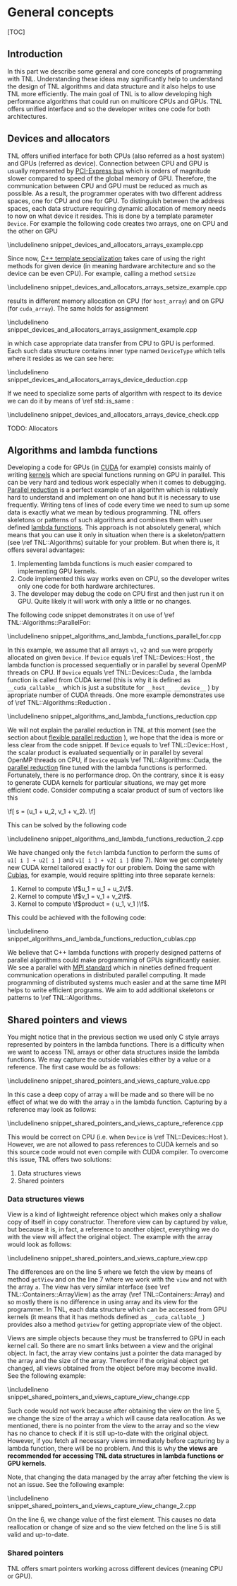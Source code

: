 # General concepts

[TOC]

## Introduction

In this part we describe some general and core concepts of programming with TNL. Understanding these ideas may significantly help to understand the design of TNL algorithms and data structure and it also helps to use TNL more efficiently. The main goal of TNL is to allow developing high performance algorithms that could run on multicore CPUs and GPUs. TNL offers unified interface and so the developer writes one code for both architectures.

## Devices and allocators

TNL offers unified interface for both CPUs (also referred as a host system) and GPUs (referred as device). Connection between CPU and GPU is usually represented by [PCI-Express bus](https://en.wikipedia.org/wiki/PCI_Express) which is orders of magnitude slower compared to speed of the global memory of GPU. Therefore, the communication between CPU and GPU must be reduced as much as possible. As a result, the programmer operates with two different address spaces, one for CPU and one for GPU. To distinguish between the address spaces, each data structure requiring dynamic allocation of memory needs to now on what device it resides. This is done by a template parameter `Device`. For example the following code creates two arrays, one on CPU and the other on GPU

\includelineno snippet_devices_and_allocators_arrays_example.cpp

Since now, [C++ template sepcialization](https://en.wikipedia.org/wiki/Partial_template_specialization) takes care of using the right methods for given device (in meaning hardware architecture and so the  device can be even CPU). For example, calling a method `setSize`

\includelineno snippet_devices_and_allocators_arrays_setsize_example.cpp

results in different memory allocation on CPU (for `host_array`) and on GPU (for `cuda_array`). The same holds for assignment

\includelineno snippet_devices_and_allocators_arrays_assignment_example.cpp

in which case appropriate data transfer from CPU to GPU is performed. Each such data structure contains inner type named `DeviceType` which tells where it resides as we can see here:

\includelineno snippet_devices_and_allocators_arrays_device_deduction.cpp

If we need to specialize some parts of algorithm with respect to its device we can do it by means of  \ref std::is_same :

\includelineno snippet_devices_and_allocators_arrays_device_check.cpp

TODO: Allocators

## Algorithms and lambda functions

Developing a code for GPUs (in [CUDA](https://developer.nvidia.com/CUDA-zone) for example) consists mainly of writing [kernels](https://docs.nvidia.com/cuda/cuda-c-programming-guide/index.html#kernels) which are special functions running on GPU in parallel. This can be very hard and tedious work especially when it comes to debugging. [Parallel reduction](https://developer.download.nvidia.com/assets/cuda/files/reduction.pdf) is a perfect example of an algorithm which is relatively hard to understand and implement on one hand but it is necessary to use frequently. Writing tens of lines of code every time we need to sum up some data is exactly what we mean by tedious programming. TNL offers skeletons or patterns of such algorithms and combines them with user defined [lambda functions](https://en.cppreference.com/w/cpp/language/lambda). This approach is not absolutely general, which means that you can use it only in situation when there is a skeleton/pattern (see \ref TNL::Algorithms) suitable for your problem. But when there is, it offers several advantages:

1. Implementing lambda functions is much easier compared to implementing GPU kernels.
2. Code implemented this way works even on CPU, so the developer writes only one code for both hardware architectures.
3. The developer may debug the code on CPU first and then just run it on GPU. Quite likely it will work with only a little or no changes.

The following code snippet demonstrates it on use of \ref TNL::Algorithms::ParallelFor:

\includelineno snippet_algorithms_and_lambda_functions_parallel_for.cpp

In this example, we assume that all arrays `v1`, `v2` and `sum` were properly allocated on given `Device`. If `Device` equals \ref TNL::Devices::Host , the lambda function is processed sequentially or in parallel by several OpenMP threads on CPU. If `Device` equals \ref TNL::Devices::Cuda , the lambda function is called from CUDA kernel (this is why it is defined as `__cuda_callable__` which is just a substitute for `__host__ __device__` ) by apropriate number of CUDA threads. One more example demonstrates use of \ref TNL::Algorithms::Reduction .

\includelineno snippet_algorithms_and_lambda_functions_reduction.cpp

We will not explain the parallel reduction in TNL at this moment (see the section about [flexible parallel reduction](../ReductionAndScan/tutorial_ReductionAndScan.md) ), we hope that the idea is more or less clear from the code snippet. If `Device` equals to \ref TNL::Device::Host , the scalar product is evaluated sequentially or in parallel by several OpenMP threads on CPU, if `Device` equals \ref TNL::Algorithms::Cuda, the [parallel reduction](https://developer.download.nvidia.com/assets/cuda/files/reduction.pdf) fine tuned with the lambda functions is performed. Fortunately, there is no performance drop. On the contrary, since it is easy to generate CUDA kernels for particular situations, we may get more efficient code. Consider computing a scalar product of sum of vectors like this

\f[
s = (u_1 + u_2, v_1 + v_2).
\f]

This can be solved by the following code

\includelineno snippet_algorithms_and_lambda_functions_reduction_2.cpp

We have changed only the `fetch` lambda function to perform the sums of `u1[ i ] + u2[ i ]` and `v1[ i ] + v2[ i ]` (line 7). Now we get completely new CUDA kernel tailored exactly for our problem. Doing the same with [Cublas](https://developer.nvidia.com/cublas), for example, would require splitting into three separate kernels:

1. Kernel to compute \f$u_1 = u_1 + u_2\f$.
2. Kernel to compute \f$v_1 = v_1 + v_2\f$.
3. Kernel to compute \f$product = ( u_1, v_1 )\f$.

This could be achieved with the following code:

\includelineno snippet_algorithms_and_lambda_functions_reduction_cublas.cpp

We believe that C++ lambda functions with properly designed patterns of parallel algorithms could make programming of GPUs significantly easier. We see a parallel with [MPI standard](https://en.wikipedia.org/wiki/Message_Passing_Interface) which in nineties defined frequent communication operations in distributed parallel computing. It made programming of distributed systems much easier and at the same time MPI helps to write efficient programs. We aim to add additional skeletons or patterns to \ref TNL::Algorithms.

## Shared pointers and views

You might notice that in the previous section we used only C style arrays represented by pointers in the lambda functions. There is a difficulty when we want to access TNL arrays or other data structures inside the lambda functions. We may capture the outside variables either by a value or a reference. The first case would be as follows:

\includelineno snippet_shared_pointers_and_views_capture_value.cpp

In this case a deep copy of array `a` will be made and so there will be no effect of what we do with the array `a` in the lambda function. Capturing by a reference may look as follows:

\includelineno snippet_shared_pointers_and_views_capture_reference.cpp

This would be correct on CPU (i.e. when `Device` is \ref TNL::Devices::Host ). However, we are not allowed to pass references to CUDA kernels and so this source code would not even compile with CUDA compiler. To overcome this issue, TNL offers two solutions:

1. Data structures views
2. Shared pointers

### Data structures views

View is a kind of lightweight reference object which makes only a shallow copy of itself in copy constructor. Therefore view can by captured by value, but because it is, in fact, a reference to another object, everything we do with the view will affect the original object. The example with the array would look as follows:

\includelineno snippet_shared_pointers_and_views_capture_view.cpp

The differences are on the line 5 where we fetch the view by means of method `getView` and on the line 7 where we work with the `view` and not with the array `a`. The view has very similar interface (see \ref TNL::Containers::ArrayView) as the array (\ref TNL::Containers::Array) and so mostly there is no difference in using array and its view for the programmer. In TNL, each data structure which can be accessed from GPU kernels (it means that it has methods defined as `__cuda_callable__`) provides also a method `getView` for getting appropriate view of the object.

Views are simple objects because they must be transferred to GPU in each kernel call. So there are no smart links between a view and the original object. In fact, the array view contains just a pointer the data managed by the array and the size of the array. Therefore if the original object get changed, all views obtained from the object before may become invalid. See the following example:

\includelineno snippet_shared_pointers_and_views_capture_view_change.cpp

Such code would not work because after obtaining the view on the line 5, we change the size of the array `a` which will cause data reallocation. As we mentioned, there is no pointer from the view to the array and so the view has no chance to check if it is still up-to-date with the original object. However, if you fetch all necessary views immediately before capturing by a lambda function, there will be no problem. And this is why **the views are recommended for accessing TNL data structures in lambda functions or GPU kernels**.

Note, that changing the data managed by the array after fetching the view is not an issue. See the following example:

\includelineno snippet_shared_pointers_and_views_capture_view_change_2.cpp

On the line 6, we change value of the first element. This causes no data reallocation or change of size and so the view fetched on the line 5 is still valid and up-to-date.

### Shared pointers

TNL offers smart pointers working across different devices (meaning CPU or GPU).
